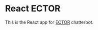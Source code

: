# React ECTOR

This is the React app for [ECTOR](https://github.com/parmentf/node-ector) chatterbot.
